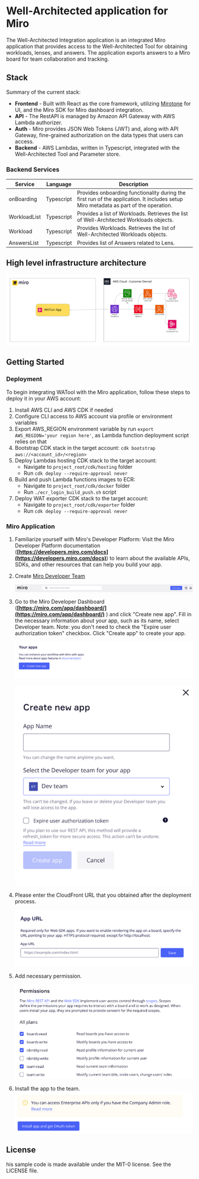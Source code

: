 #  Well-Architected application for Miro

The Well-Architected Integration application is an integrated Miro application that provides access to the Well-Architected Tool for obtaining workloads, lenses, and answers. The application exports answers to a Miro board for team collaboration and tracking.

## Stack

Summary of the current stack:

- **Frontend** - Built with React as the core framework, utilizing [Mirotone](https://www.mirotone.xyz/css) for UI, and the Miro SDK for Miro dashboard integration.
- **API** - The RestAPI is managed by Amazon API Gateway with AWS Lambda authorizer.
- **Auth** - Miro provides JSON Web Tokens (JWT) and, along with API Gateway, fine-grained authorization on the data types that users can access.
- **Backend** - AWS Lambdas, written in Typescript, integrated with the Well-Architected Tool and Parameter store.

### Backend Services
Service | Language  | Description
------------------------------------------------- |--------------------------------------------------------------------------------------------------------------------------------------------------| ---------------------------------------------------------------------------------
onBoarding | 	Typescript |	Provides onboarding functionality during the first run of the application. It includes setup Miro metadata as part of the operation. 
WorkloadList | 	Typescript |	Provides a list of Workloads. Retrieves the list of Well-Architected Workloads objects.
Workload | 	Typescript   |	Provides Workloads. Retrieves the list of Well-Architected Workloads objects.
AnswersList | 	Typescript |	Provides list of Answers related to Lens.

## High level infrastructure architecture

![Well-Architected Tool integration](./media/prototype-architecture.png)

## Getting Started

### Deployment

To begin integrating WATool with the Miro application, follow these steps to deploy it in your AWS account:

1. Install AWS CLI and AWS CDK if needed
2. Configure CLI access to AWS account via profile or environment variables
3. Export AWS_REGION environment variable by run `export AWS_REGION='your region here'`, as Lambda function deployment script relies on that
4. Bootstrap CDK stack in the target account: `cdk bootstrap aws://<account_id>/<region>`
5. Deploy Lambdas hosting CDK stack to the target account:
   - Navigate to `project_root/cdk/hosting` folder
   - Run `cdk deploy --require-approval never`
6. Build and push Lambda functions images to ECR:
   - Navigate to `project_root/cdk/docker` folder
   - Run `./ecr_login_build_push.sh` script
7. Deploy WAT exporter CDK stack to the target account:
   - Navigate to `project_root/cdk/exporter` folder
   - Run `cdk deploy --require-approval never`


### Miro Application
1. Familiarize yourself with Miro's Developer Platform:
   Visit the Miro Developer Platform documentation (**[https://developers.miro.com/docs](https://developers.miro.com/docs)**) to learn about the available APIs, SDKs, and other resources that can help you build your app.
2. Create [Miro Developer Team](https://developers.miro.com/docs/create-a-developer-team)

   ![Build App](./media/build-app-button.png)

3. Go to the Miro Developer Dashboard (**[https://miro.com/app/dashboard/](https://miro.com/app/dashboard/)**
   ) and click "Create new app". Fill in the necessary information about your app, such as its name, select Developer team. Note: you don't need to check the "Expire user authorization token" checkbox. Click "Create app" to create your app.

   ![Create New App Button](./media/create-new-app.png)

   ![Create New App Config](./media/create-new-app-2.png)

4. Please enter the CloudFront URL that you obtained after the deployment process.

   ![App Url](./media/app-url.png)

5. Add necessary permission.

   ![Permissions](./media/permissions.png)

6. Install the app to the team.
   ![Install App](./media/install-app.png)

## License
his sample code is made available under the MIT-0 license. See the LICENSE file.